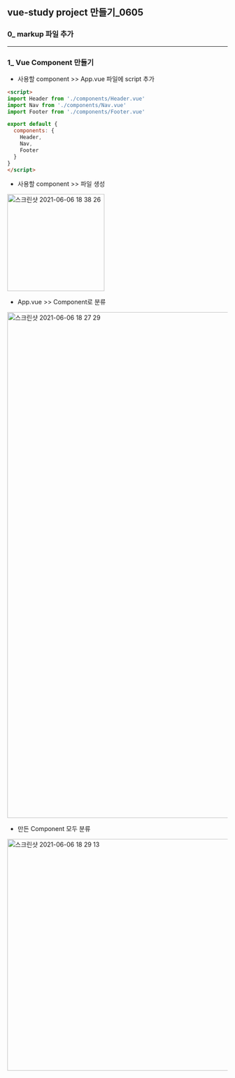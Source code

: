 ## vue-study project 만들기_0605

### 0_ markup 파일 추가 
***

### 1_ Vue Component 만들기
* 사용할 component >> App.vue 파일에 script 추가
```html
<script>
import Header from './components/Header.vue'
import Nav from './components/Nav.vue'
import Footer from './components/Footer.vue'

export default {
  components: {
    Header,
    Nav,
    Footer
  }
}
</script>
```
* 사용할 component >> 파일 생성
<img width="222" alt="스크린샷 2021-06-06 18 38 26" src="https://user-images.githubusercontent.com/79742210/120919887-f33c4580-c6f6-11eb-9a59-85b23ca98536.png">

* App.vue >> Component로 분류
<img width="1157" alt="스크린샷 2021-06-06 18 27 29" src="https://user-images.githubusercontent.com/79742210/120919923-33032d00-c6f7-11eb-8249-11dbe9a0a50c.png">

* 만든 Component 모두 분류
<img width="530" alt="스크린샷 2021-06-06 18 29 13" src="https://user-images.githubusercontent.com/79742210/120919974-5201bf00-c6f7-11eb-99b0-98825f0bec9f.png">
